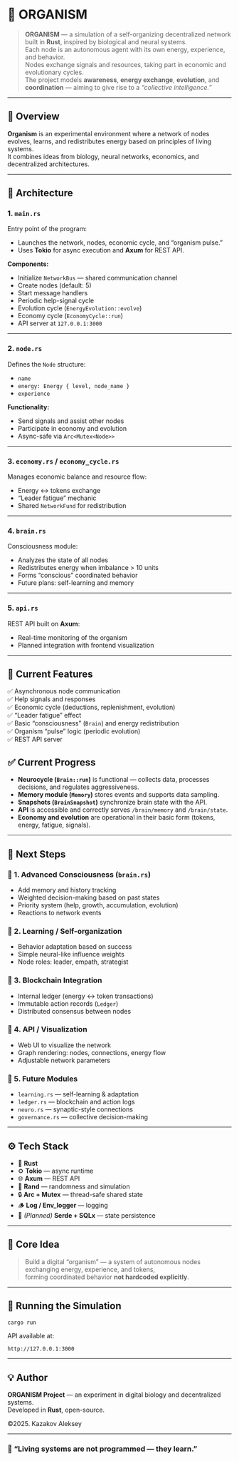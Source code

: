 # 🧬 ORGANISM

> **ORGANISM** — a simulation of a self-organizing decentralized network built in **Rust**, inspired by biological and neural systems.  
> Each node is an autonomous agent with its own energy, experience, and behavior.  
> Nodes exchange signals and resources, taking part in economic and evolutionary cycles.  
> The project models **awareness**, **energy exchange**, **evolution**, and **coordination** — aiming to give rise to a *“collective intelligence.”*

---

## 🚀 Overview

**Organism** is an experimental environment where a network of nodes evolves, learns, and redistributes energy based on principles of living systems.  
It combines ideas from biology, neural networks, economics, and decentralized architectures.

---

## 🧩 Architecture

### **1. `main.rs`**
Entry point of the program:
- Launches the network, nodes, economic cycle, and “organism pulse.”  
- Uses **Tokio** for async execution and **Axum** for REST API.  

**Components:**
- Initialize `NetworkBus` — shared communication channel  
- Create nodes (default: 5)  
- Start message handlers  
- Periodic help-signal cycle  
- Evolution cycle (`EnergyEvolution::evolve`)  
- Economy cycle (`EconomyCycle::run`)  
- API server at `127.0.0.1:3000`

---

### **2. `node.rs`**
Defines the `Node` structure:
- `name`
- `energy: Energy { level, node_name }`
- `experience`

**Functionality:**
- Send signals and assist other nodes  
- Participate in economy and evolution  
- Async-safe via `Arc<Mutex<Node>>`

---

### **3. `economy.rs` / `economy_cycle.rs`**
Manages economic balance and resource flow:
- Energy ↔ tokens exchange  
- “Leader fatigue” mechanic  
- Shared `NetworkFund` for redistribution  

---

### **4. `brain.rs`**
Consciousness module:
- Analyzes the state of all nodes  
- Redistributes energy when imbalance > 10 units  
- Forms “conscious” coordinated behavior  
- Future plans: self-learning and memory  

---

### **5. `api.rs`**
REST API built on **Axum**:
- Real-time monitoring of the organism  
- Planned integration with frontend visualization  

---

## 🌱 Current Features

✅ Asynchronous node communication  
✅ Help signals and responses  
✅ Economic cycle (deductions, replenishment, evolution)  
✅ “Leader fatigue” effect  
✅ Basic “consciousness” (`Brain`) and energy redistribution  
✅ Organism “pulse” logic (periodic evolution)  
✅ REST API server  


## ✅ Current Progress

- **Neurocycle (`Brain::run`)** is functional — collects data, processes decisions, and regulates aggressiveness.  
- **Memory module (`Memory`)** stores events and supports data sampling.  
- **Snapshots (`BrainSnapshot`)** synchronize brain state with the API.  
- **API** is accessible and correctly serves `/brain/memory` and `/brain/state`.  
- **Economy and evolution** are operational in their basic form (tokens, energy, fatigue, signals).


---

## 🧠 Next Steps

### 🔹 1. Advanced **Consciousness (`brain.rs`)**
- Add memory and history tracking  
- Weighted decision-making based on past states  
- Priority system (help, growth, accumulation, evolution)  
- Reactions to network events  

### 🔹 2. **Learning / Self-organization**
- Behavior adaptation based on success  
- Simple neural-like influence weights  
- Node roles: leader, empath, strategist  

### 🔹 3. **Blockchain Integration**
- Internal ledger (energy ↔ token transactions)  
- Immutable action records (`Ledger`)  
- Distributed consensus between nodes  

### 🔹 4. **API / Visualization**
- Web UI to visualize the network  
- Graph rendering: nodes, connections, energy flow  
- Adjustable network parameters  

### 🔹 5. **Future Modules**
- `learning.rs` — self-learning & adaptation  
- `ledger.rs` — blockchain and action logs  
- `neuro.rs` — synaptic-style connections  
- `governance.rs` — collective decision-making  

---

## ⚙️ Tech Stack

- 🦀 **Rust**
- ⚙️ **Tokio** — async runtime  
- 🌐 **Axum** — REST API  
- 🎲 **Rand** — randomness and simulation  
- 🔒 **Arc + Mutex** — thread-safe shared state  
- 🪵 **Log / Env_logger** — logging  
- 💾 *(Planned)* **Serde + SQLx** — state persistence  

---

## 🧩 Core Idea

> Build a digital “organism” — a system of autonomous nodes exchanging energy, experience, and tokens,  
> forming coordinated behavior **not hardcoded explicitly**.

---

## 📸 Running the Simulation

```bash
cargo run
```

API available at:
```
http://127.0.0.1:3000
```

---

## 💡 Author

**ORGANISM Project** — an experiment in digital biology and decentralized systems.  
Developed in **Rust**, open-source.

©2025. Kazakov Aleksey

---

### 🧠 “Living systems are not programmed — they learn.”
